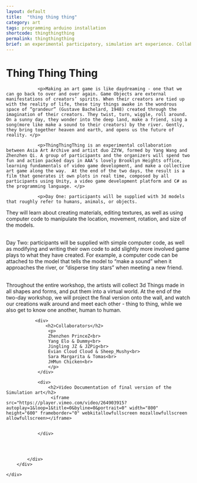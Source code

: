 ```yaml
---
layout: default
title:  "thing thing thing"
category: art
tags: programming arduino installation
shortcode: thingthingthing
permalink: thingthingthing
brief: an experimental participatory, simulation art experience. Collaboration between artist duo zzyw and Asia Art Archive.
---
```

<div class="content-container label-add-border" id="lightcubes">
	<div class="container-fluid">
		<div class="row">
			<div class="col-xs-10 col-xs-offset-1 text-center">
				<h1>Thing Thing Thing</h1>
                
				<p>Making an art game is like daydreaming - one that we can go back to over and over again. Game Objects are external manifestations of creators’ spirits. When their creators are tied up with the reality of life, these tiny things awake in the wondrous space of “grandeur” (Gustave Bachelard, 1948) created through the imagination of their creators. They twist, turn, wiggle, roll around. On a sunny day, they wonder into the deep land, make a friend, sing a song(more like make a sound to their creators) by the river. Gently, they bring together heaven and earth, and opens us the future of reality. </p>
                
                <p>ThingThingThing is an experimental collaboration between Asia Art Archive and artist duo ZZYW, formed by Yang Wang and Zhenzhen Qi. A group of participants and the organizers will spend two fun and action packed days in AAA’s lovely Brooklyn Heights office, learning fundamentals of video game development, and make a collective art game along the way.  At the end of the two days, the result is a film that generates it own plots in real time, composed by all participants using Unity, a video game development platform and C# as the programming language. </p>
                
                <p>Day One: participants will be supplied with 3d models that roughly refer to humans, animals, or objects. 
They will learn about creating materials, editing textures, as well as using computer code to manipulate the location, movement, rotation, and size of the models. <br><br>

Day Two: participants will be supplied with simple computer code, as well as modifying and writing their own code to add slightly more involved game plays to what they have created. For example, a computer code can be attached to the model that tells the model to “make a sound” when it approaches the river, or “disperse tiny stars” when meeting a new friend. <br><br>

Throughout the entire workshop, the artists will collect 3d Things made in all shapes and forms, and put them into a virtual world. At the end of the two-day workshop, we will project the final version onto the wall, and watch our creations walk around and meet each other - thing to thing, while we also get to know one another, human to human. 

</p>

               
               <div>
                   <h2>Collaborators</h2>
                    <p>
                    Zhenzhen PrinceZ<br>
                    Yang Elo & Dummy<br>
                    Jingling JZ & JZPig<br>
                    Evian Cloud Cloud & Sheep_Mushy<br>
                    Sara Margarita & Tomas<br>
                    JHMun Chicken<br>
                    </p>
                </div>
                
                <div>
                    <h2>Video Documentation of final version of the Simulation art</h2>
                     <iframe src="https://player.vimeo.com/video/264903915?autoplay=1&loop=1&title=0&byline=0&portrait=0" width="800" height="600" frameborder="0" webkitallowfullscreen mozallowfullscreen allowfullscreen></iframe>
                     
                     
                </div>

                 
                
				
			</div>
		</div>

	</div>
</div>